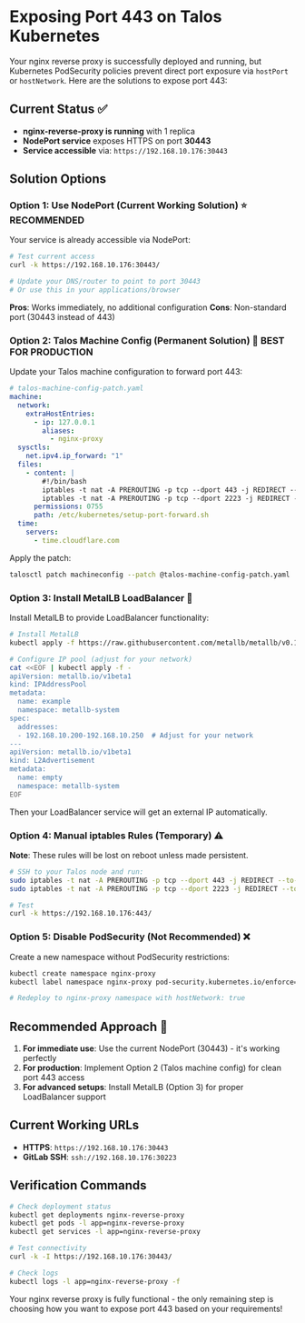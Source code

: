 # Exposing Port 443 on Talos Kubernetes

Your nginx reverse proxy is successfully deployed and running, but Kubernetes PodSecurity policies prevent direct port exposure via `hostPort` or `hostNetwork`. Here are the solutions to expose port 443:

## Current Status ✅
- **nginx-reverse-proxy is running** with 1 replica
- **NodePort service** exposes HTTPS on port **30443**
- **Service accessible** via: `https://192.168.10.176:30443`

## Solution Options

### Option 1: Use NodePort (Current Working Solution) ⭐ **RECOMMENDED**

Your service is already accessible via NodePort:
```bash
# Test current access
curl -k https://192.168.10.176:30443/

# Update your DNS/router to point to port 30443
# Or use this in your applications/browser
```

**Pros**: Works immediately, no additional configuration
**Cons**: Non-standard port (30443 instead of 443)

### Option 2: Talos Machine Config (Permanent Solution) 🎯 **BEST FOR PRODUCTION**

Update your Talos machine configuration to forward port 443:

```yaml
# talos-machine-config-patch.yaml
machine:
  network:
    extraHostEntries:
      - ip: 127.0.0.1
        aliases:
          - nginx-proxy
  sysctls:
    net.ipv4.ip_forward: "1"
  files:
    - content: |
        #!/bin/bash
        iptables -t nat -A PREROUTING -p tcp --dport 443 -j REDIRECT --to-port 30443
        iptables -t nat -A PREROUTING -p tcp --dport 2223 -j REDIRECT --to-port 30223
      permissions: 0755
      path: /etc/kubernetes/setup-port-forward.sh
  time:
    servers:
      - time.cloudflare.com
```

Apply the patch:
```bash
talosctl patch machineconfig --patch @talos-machine-config-patch.yaml
```

### Option 3: Install MetalLB LoadBalancer 🔧

Install MetalLB to provide LoadBalancer functionality:

```bash
# Install MetalLB
kubectl apply -f https://raw.githubusercontent.com/metallb/metallb/v0.13.12/config/manifests/metallb-native.yaml

# Configure IP pool (adjust for your network)
cat <<EOF | kubectl apply -f -
apiVersion: metallb.io/v1beta1
kind: IPAddressPool
metadata:
  name: example
  namespace: metallb-system
spec:
  addresses:
  - 192.168.10.200-192.168.10.250  # Adjust for your network
---
apiVersion: metallb.io/v1beta1
kind: L2Advertisement
metadata:
  name: empty
  namespace: metallb-system
EOF
```

Then your LoadBalancer service will get an external IP automatically.

### Option 4: Manual iptables Rules (Temporary) ⚠️

**Note**: These rules will be lost on reboot unless made persistent.

```bash
# SSH to your Talos node and run:
sudo iptables -t nat -A PREROUTING -p tcp --dport 443 -j REDIRECT --to-port 30443
sudo iptables -t nat -A PREROUTING -p tcp --dport 2223 -j REDIRECT --to-port 30223

# Test
curl -k https://192.168.10.176:443/
```

### Option 5: Disable PodSecurity (Not Recommended) ❌

Create a new namespace without PodSecurity restrictions:

```bash
kubectl create namespace nginx-proxy
kubectl label namespace nginx-proxy pod-security.kubernetes.io/enforce=privileged

# Redeploy to nginx-proxy namespace with hostNetwork: true
```

## Recommended Approach 🚀

1. **For immediate use**: Use the current NodePort (30443) - it's working perfectly
2. **For production**: Implement Option 2 (Talos machine config) for clean port 443 access
3. **For advanced setups**: Install MetalLB (Option 3) for proper LoadBalancer support

## Current Working URLs

- **HTTPS**: `https://192.168.10.176:30443`
- **GitLab SSH**: `ssh://192.168.10.176:30223`

## Verification Commands

```bash
# Check deployment status
kubectl get deployments nginx-reverse-proxy
kubectl get pods -l app=nginx-reverse-proxy
kubectl get services -l app=nginx-reverse-proxy

# Test connectivity
curl -k -I https://192.168.10.176:30443/

# Check logs
kubectl logs -l app=nginx-reverse-proxy -f
```

Your nginx reverse proxy is fully functional - the only remaining step is choosing how you want to expose port 443 based on your requirements!